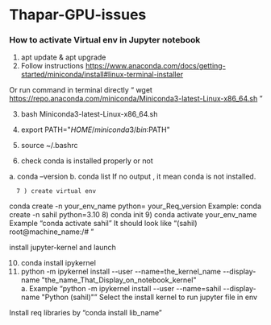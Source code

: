 # Thapar-GPU-issues

### How to activate Virtual env in Jupyter notebook


1)	apt update & apt upgrade
2)	Follow instructions https://www.anaconda.com/docs/getting-started/miniconda/install#linux-terminal-installer

Or run command in terminal  directly “ wget https://repo.anaconda.com/miniconda/Miniconda3-latest-Linux-x86_64.sh ”

3)	bash Miniconda3-latest-Linux-x86_64.sh
4)	export PATH="$HOME/miniconda3/bin:$PATH"
5)	source ~/.bashrc

6)	check conda is installed properly or not  

a.	conda –version
b.	conda list 
If no output , it mean conda is not installed.

      7 ) create virtual env 
conda create -n your_env_name python= your_Req_version 
Example: conda create -n sahil python=3.10
8)	conda init 
9)	conda activate your_env_name
Example “conda activate sahil”
It should look like “(sahil) root@machine_name:/# ”

install jupyter-kernel and launch

10)	 conda install ipykernel
11)	python -m ipykernel install --user --name=the_kernel_name --display-name "the_name_That_Display_on_notebook_kernel" 	
a.	Example “python -m ipykernel install --user --name=sahil --display-name "Python (sahil)"”
Select the install kernel to run jupyter file in env 
 


Install req libraries by “conda install lib_name”






